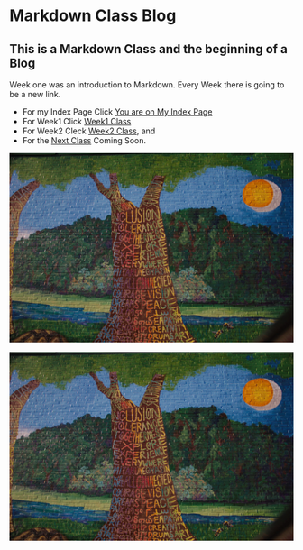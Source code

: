 # Markdown Class Blog
## This is a Markdown Class and the beginning of a Blog

Week one was an introduction to Markdown. Every Week there is going to be a new link.

* For my Index Page Click [You are on My Index Page](./index.md)
* For Week1 Click [Week1 Class](./week1.md)
* For Week2 Cleck [Week2 Class](./week2.md), and 
* For the [Next Class](./week3.md) Coming Soon.


<img src="img/inclusion.jpg" width="760" padding = "100">

![](img/inclusion.jpg)
